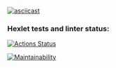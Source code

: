 [![asciicast](https://asciinema.org/a/Wa9GGVmRNAyELyijHU88sZP0E.svg)](https://asciinema.org/a/Wa9GGVmRNAyELyijHU88sZP0E)

### Hexlet tests and linter status:
[![Actions Status](https://github.com/Morzisorc/python-project-lvl1/workflows/hexlet-check/badge.svg)](https://github.com/Morzisorc/python-project-lvl1/actions)

[![Maintainability](https://api.codeclimate.com/v1/badges/a99a88d28ad37a79dbf6/maintainability)](https://codeclimate.com/github/codeclimate/codeclimate/maintainability)